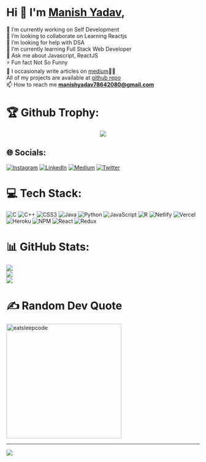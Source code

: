 # Hi 👋 I'm [Manish Yadav](https://github.com/Manya7864),
🔭 I’m currently working on Self Development<br>👯 I’m looking to collaborate on Learning Reactjs<br>🤝 I’m looking for help with DSA<br>🌱 I’m currently learning Full Stack Web Developer<br>💬 Ask me about Javascript, ReactJS<br>⚡ Fun fact Not So Funny<br> 📝 I occasionaly write articles on [medium](https://medium.com/@manishyadav78642080)👨‍💻<br> All of my projects are available at [github repo](https://github.com/Manya7864?tab=repositories)<br>📫 How to reach me **manishyadav78642080@gmail.com**



# 🏆 Github Trophy:


<p align="center"> <img src="https://github-profile-trophy.vercel.app/?username=Manya7864&theme=radical&no-frame=true&margin-w=10&column=7" /> </p>

## 🌐 Socials:
[![Instagram](https://img.shields.io/badge/Instagram-%23E4405F.svg?logo=Instagram&logoColor=white)](https://instagram.com/___manish.yadav___) [![LinkedIn](https://img.shields.io/badge/LinkedIn-%230077B5.svg?logo=linkedin&logoColor=white)](https://linkedin.com/in/manish-yadav-) [![Medium](https://img.shields.io/badge/Medium-12100E?logo=medium&logoColor=white)](https://medium.com/@manishyadav78642080) [![Twitter](https://img.shields.io/badge/Twitter-%231DA1F2.svg?logo=Twitter&logoColor=white)](https://twitter.com/@Manya7864) 

# 💻 Tech Stack:
![C](https://img.shields.io/badge/c-%2300599C.svg?style=for-the-badge&logo=c&logoColor=white) ![C++](https://img.shields.io/badge/c++-%2300599C.svg?style=for-the-badge&logo=c%2B%2B&logoColor=white) ![CSS3](https://img.shields.io/badge/css3-%231572B6.svg?style=for-the-badge&logo=css3&logoColor=white) ![Java](https://img.shields.io/badge/java-%23ED8B00.svg?style=for-the-badge&logo=java&logoColor=white) ![Python](https://img.shields.io/badge/python-3670A0?style=for-the-badge&logo=python&logoColor=ffdd54) ![JavaScript](https://img.shields.io/badge/javascript-%23323330.svg?style=for-the-badge&logo=javascript&logoColor=%23F7DF1E) ![R](https://img.shields.io/badge/r-%23276DC3.svg?style=for-the-badge&logo=r&logoColor=white) ![Netlify](https://img.shields.io/badge/netlify-%23000000.svg?style=for-the-badge&logo=netlify&logoColor=#00C7B7) ![Vercel](https://img.shields.io/badge/vercel-%23000000.svg?style=for-the-badge&logo=vercel&logoColor=white) ![Heroku](https://img.shields.io/badge/heroku-%23430098.svg?style=for-the-badge&logo=heroku&logoColor=white) ![NPM](https://img.shields.io/badge/NPM-%23000000.svg?style=for-the-badge&logo=npm&logoColor=white) ![React](https://img.shields.io/badge/react-%2320232a.svg?style=for-the-badge&logo=react&logoColor=%2361DAFB) ![Redux](https://img.shields.io/badge/redux-%23593d88.svg?style=for-the-badge&logo=redux&logoColor=white)
# 📊 GitHub Stats:
![](https://github-readme-stats.vercel.app/api?username=Manya7864&theme=radical&hide_border=false&include_all_commits=false&count_private=false)<br/>
![](https://github-readme-streak-stats.herokuapp.com/?user=Manya7864&theme=radical&hide_border=false)<br/>
![](https://github-readme-stats.vercel.app/api/top-langs/?username=Manya7864&theme=radical&hide_border=false&include_all_commits=false&count_private=false&layout=compact)



# ✍️ Random Dev Quote



<img src="https://github.com/raghavk16/raghavk16/blob/master/giphy.webp" alt="eatsleepcode" width="300" height="300" />

---
[![](https://visitcount.itsvg.in/api?id=Manya7864&icon=0&color=0)](https://visitcount.itsvg.in)
